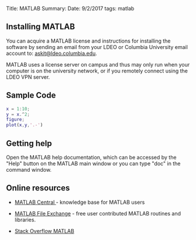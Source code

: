 Title: MATLAB
Summary:
Date: 9/2/2017
tags: matlab

## Installing MATLAB

You can acquire a MATLAB license and instructions for installing the software by sending an email
from your LDEO or Columbia University email account to:
<a href="mailto:askit@ldeo.columbia.edu?body=I am a student at LDEO and would like to install the MATLAB software on my computer. Thank you. &subject=student request for MATLAB software">askit@ldeo.columbia.edu</a>.

MATLAB uses a license server on campus and thus may only run when your computer is on the university network,
or if you remotely connect using the LDEO VPN server.

## Sample Code


```Matlab
x = 1:10;
y = x.^2;
figure;
plot(x,y,'.-')
```

##   Getting help

Open the MATLAB help documentation, which can be accessed by the "Help" button on the MATLAB main window or you can
type "doc" in the command window.

##   Online resources

* <a href="https://www.mathworks.com/matlabcentral/"  target="_blank"> MATLAB Central </a>  -  knowledge base for MATLAB users

* <a href="https://www.mathworks.com/matlabcentral/fileexchange/"  target="_blank">MATLAB File Exchange</a> -  free user contributed MATLAB routines and libraries.

* <a href="https://stackoverflow.com/questions/tagged/matlab"  target="_blank">Stack Overflow  MATLAB </a>
